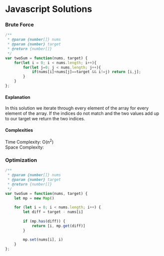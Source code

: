 # Javascript Solutions 

### Brute Force

```javascript
/**
 * @param {number[]} nums
 * @param {number} target
 * @return {number[]}
 */
var twoSum = function(nums, target) {
    for(let i = 0; i < nums.length; i++){
        for(let j=0; j < nums.length; j++){
            if(nums[i]+nums[j]==target && i!=j) return [i,j];
        }
    }
};
```

#### Explanation
In this solution we iterate through every element of the array for every element of the array. If the indices do not match and the two values add up to our target we return the two indices.

#### Complexities
Time Complexity: O(n<sup>2</sup>)  
Space Complexity: 

### Optimization

```javascript
/**
 * @param {number[]} nums
 * @param {number} target
 * @return {number[]}
 */
var twoSum = function(nums, target) {
    let mp = new Map()
    
    for (let i = 0; i < nums.length; i++) {
        let diff = target - nums[i]
        
        if (mp.has(diff)) {
            return [i, mp.get(diff)]
        }
        
        mp.set(nums[i], i)
    }
};
    
```
